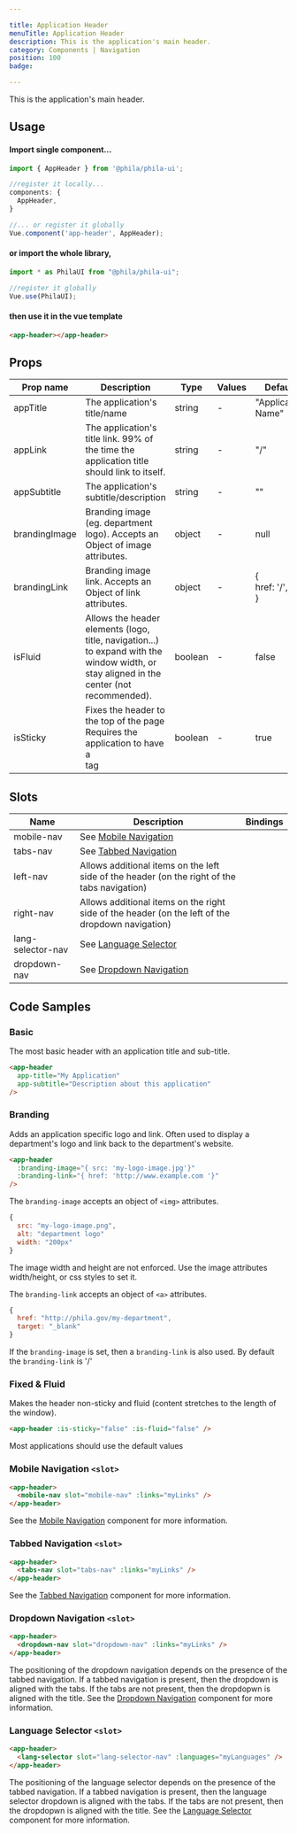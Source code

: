 ```yaml
---

title: Application Header
menuTitle: Application Header
description: This is the application's main header.
category: Components | Navigation
position: 100
badge:

---
```


This is the application's main header.

## Usage

#### Import single component...

```js
import { AppHeader } from '@phila/phila-ui';

//register it locally...
components: {
  AppHeader,
}

//... or register it globally
Vue.component('app-header', AppHeader);
```

#### or import the whole library,

```js
import * as PhilaUI from "@phila/phila-ui";

//register it globally
Vue.use(PhilaUI);
```

#### then use it in the vue template

```html
<app-header></app-header>
```

## Props

| Prop name     | Description                                                                                                                               | Type    | Values | Default               |
| ------------- | ----------------------------------------------------------------------------------------------------------------------------------------- | ------- | ------ | --------------------- |
| appTitle      | The application's title/name                                                                                                              | string  | -      | "Application Name"    |
| appLink       | The application's title link. 99% of the time the application title should link to itself.                                                | string  | -      | "/"                   |
| appSubtitle   | The application's subtitle/description                                                                                                    | string  | -      | ""                    |
| brandingImage | Branding image (eg. department logo). Accepts an Object of image attributes.                                                              | object  | -      | null                  |
| brandingLink  | Branding image link. Accepts an Object of link attributes.                                                                                | object  | -      | {<br> href: '/',<br>} |
| isFluid       | Allows the header elements (logo, title, navigation...) to expand with the window width, or stay aligned in the center (not recommended). | boolean | -      | false                 |
| isSticky      | Fixes the header to the top of the page<br>Requires the application to have a <main> tag                                                  | boolean | -      | true                  |

## Slots

| Name              | Description                                                                                      | Bindings |
| ----------------- | ------------------------------------------------------------------------------------------------ | -------- |
| mobile-nav        | See [Mobile Navigation](/components/MobileNav)                                                   |          |
| tabs-nav          | See [Tabbed Navigation](/components/TabsNav)                                                     |          |
| left-nav          | Allows additional items on the left side of the header (on the right of the tabs navigation)     |          |
| right-nav         | Allows additional items on the right side of the header (on the left of the dropdown navigation) |          |
| lang-selector-nav | See [Language Selector](/components/LangSelector)                                                |          |
| dropdown-nav      | See [Dropdown Navigation](/components/DropdownNav)                                               |          |

## Code Samples

### Basic

The most basic header with an application title and sub-title.

```html
<app-header
  app-title="My Application"
  app-subtitle="Description about this application"
/>
```

### Branding

Adds an application specific logo and link. Often used to display a department's logo and link back to the department's website.

```html
<app-header
  :branding-image="{ src: 'my-logo-image.jpg'}"
  :branding-link="{ href: 'http://www.example.com '}"
/>
```

The `branding-image` accepts an object of `<img>` attributes.

```js
{
  src: "my-logo-image.png",
  alt: "department logo"
  width: "200px"
}
```

<alert>The image width and height are not enforced. Use the image attributes width/height, or css styles to set it.</alert>

The `branding-link` accepts an object of `<a>` attributes.

```js
{
  href: "http://phila.gov/my-department",
  target: "_blank"
}
```

<alert type="warning">If the `branding-image` is set, then a `branding-link` is also used. By default the `branding-link` is '/'</alert>

### Fixed & Fluid

Makes the header non-sticky and fluid (content stretches to the length of the window).

```html
<app-header :is-sticky="false" :is-fluid="false" />
```

<alert>Most applications should use the default values</alert>

### Mobile Navigation `<slot>`

```html
<app-header>
  <mobile-nav slot="mobile-nav" :links="myLinks" />
</app-header>
```

<alert>See the [Mobile Navigation](/components/MobileNav) component for more information.</alert>

### Tabbed Navigation `<slot>`

```html
<app-header>
  <tabs-nav slot="tabs-nav" :links="myLinks" />
</app-header>
```

<alert>See the [Tabbed Navigation](/components/TabsNav) component for more information.</alert>

### Dropdown Navigation `<slot>`

```html
<app-header>
  <dropdown-nav slot="dropdown-nav" :links="myLinks" />
</app-header>
```

<alert>The positioning of the dropdown navigation depends on the presence of the tabbed navigation. If a tabbed navigation is present, then the dropdown is aligned with the tabs. If the tabs are not present, then the dropdopwn is aligned with the title.</alert>
<alert>See the [Dropdown Navigation](/components/DropdownNav) component for more information.</alert>

### Language Selector `<slot>`

```html
<app-header>
  <lang-selector slot="lang-selector-nav" :languages="myLanguages" />
</app-header>
```

<alert>The positioning of the language selector depends on the presence of the tabbed navigation. If a tabbed navigation is present, then the language selector dropdown is aligned with the tabs. If the tabs are not present, then the dropdopwn is aligned with the title.</alert>
<alert>See the [Language Selector](/components/LangSelector) component for more information.</alert>
